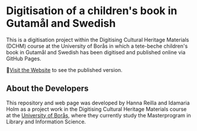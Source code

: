 # Digitisation of a children's book in Gutamål and Swedish

This is a digitisation project within the Digitising Cultural Heritage Materials (DCHM) course at the University of Borås in which a tete-beche children's book in Gutamål and Swedish has been digitised and published online via GitHub Pages. 

🚀[Visit the Website](https://idamariaholm.github.io/SarkenNilsochHansLeilsystri/) to see the published version.  

## About the Developers
This repository and web page was developed by Hanna Reilla and Idamaria Holm as a project work in the Digitising Cultural Heritage Materials course at the [University of Borås](https://www.hb.se/), where they currently study the Masterprogram in Library and Information Science.   
